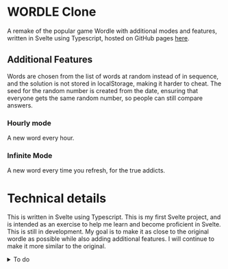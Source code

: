# WORDLE Clone
A remake of the popular game Wordle with additional modes and features, written in Svelte using Typescript, hosted on GitHub pages [here]().
## Additional Features
Words are chosen from the list of words at random instead of in sequence, and the solution is not stored in localStorage, making it harder to cheat. The seed for the random number is created from the date, ensuring that everyone gets the same random number, so people can still compare answers.
### Hourly mode
A new word every hour.
### Infinite Mode
A new word every time you refresh, for the true addicts.

# Technical details
This is written in Svelte using Typescript. This is my first Svelte project, and is intended as an exercise to help me learn and become proficient in Svelte.
This is still in development. My goal is to make it as close to the original wordle as possible while also adding additional features. I will continue to make it more similar to the original.

<details>
<summary>To do</summary>

# To Do
## Before Release
- Add link to repo in settings if people find bugs
- Add version to readme
- Add Deploy workflow badge to readme
- Add guess distribution
- Add timer which turns into a refresh button
- add toasts
- add animations
- add google analytics or a [similar library](https://www.sitepoint.com/10-web-analytics-packages-for-tracking-your-visitors/) to track # of visitors

## Less serious

- remove unused css variables
- get rid of magic numbers (for length of word and number of guesses)

## Done

- add changes & additions to README
- pressing escape should close open modals
- implement hard mode
- add statistics button if you have completed one or more games
- add tutorial
- implement fail state
- implement word number
- break streak if the player isn't back the next day (if daySeed - lastGame > 86400000)
- consolidate all mentions of the different game modes to make it easier to add more modes
- Add option to change game mode in settings (along with description of what mode does?)
- Prevent Definition component from making api request every time mode is changed

# Bugs

- Number of guesses not being recorded properly
- ~~Game not refreshing on reload where it should be (may require saving last on in game state)~~
</details>
